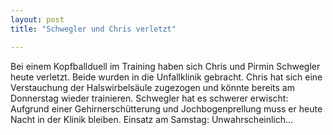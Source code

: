 ```yaml
---
layout: post
title: "Schwegler und Chris verletzt"

---
```


Bei einem Kopfballduell im Training haben sich Chris und Pirmin Schwegler heute verletzt. Beide wurden in die Unfallklinik gebracht. Chris hat sich eine Verstauchung der Halswirbelsäule zugezogen und könnte bereits am Donnerstag wieder trainieren. Schwegler hat es schwerer erwischt: Aufgrund einer Gehirnerschütterung und Jochbogenprellung muss er heute Nacht in der Klinik bleiben. Einsatz am Samstag: Unwahrscheinlich...


